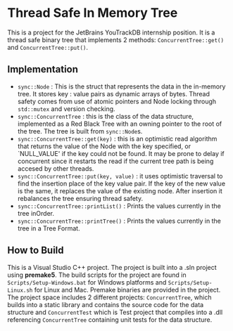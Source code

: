 # Thread Safe In Memory Tree

This is a project for the JetBrains YouTrackDB internship position. It is a thread safe binary tree that implements 2 methods:
`ConcurrentTree::get()` and `ConcurrentTree::put()`.

## Implementation
- `sync::Node` : This is the struct that represents the data in the in-memory tree. It stores key : value pairs as dynamic arrays of bytes. Thread safety comes from use of atomic pointers and Node locking through `std::mutex` and version checking.
- `sync::ConcurrentTree` : this is the class of the data structure, implemented as a Red Black Tree with an owning pointer to the root of the tree. The tree is built from `sync::Node`s.
- `sync::ConcurrentTree::get(key)` : this is an optimistic read algorithm that returns the value of the Node with the key specified, or `NULL_VALUE' if the key could not be found. It may be prone to delay if concurrent since it restarts the read if the current tree path is being accesed by other threads.
- `sync::ConcurrentTree::put(key, value)` : it uses optimistic traversal to find the insertion place of the key value pair. If the key of the new value is the same, it replaces the value of the existing node. After insertion it rebalances the tree ensuring thread safety.
- `sync::ConcurrentTree::printList()` : Prints the values currently in the tree inOrder.
- `sync::ConcurrentTree::printTree()` : Prints the values currently in the tree in a Tree Format.

## How to Build
This is a Visual Studio C++ project. The project is built into a .sln project using **premake5**. The build scripts for the project are found in `Scripts/Setup-Windows.bat` for Windows platforms and `Scripts/Setup-Linux.sh` for Linux and Mac. Premake binaries are provided in the project. The project space includes 2 different projects: `ConcurrentTree`, which builds into a static library and contains the source code for the data structure and `ConcurrentTest` which is Test project that compiles into a .dll referencing `ConcurrentTree` containing unit tests for the data structure.
